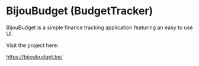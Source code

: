 
# BijouBudget (BudgetTracker)

BijouBudget is a simple finance tracking application featuring an easy to use UI.

Visit the project here:

https://bijoubudget.be/